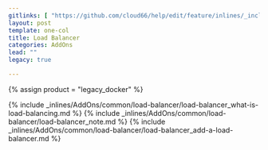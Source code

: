 ```yaml
---
gitlinks: [ "https://github.com/cloud66/help/edit/feature/inlines/_includes/_inlines/AddOns/common/load-balancer/load-balancer_what-is-load-balancing.html", "https://github.com/cloud66/help/edit/feature/inlines/_includes/_inlines/AddOns/common/load-balancer/load-balancer_note.html", "https://github.com/cloud66/help/edit/feature/inlines/_includes/_inlines/AddOns/common/load-balancer/load-balancer_add-a-load-balancer.html" ]
layout: post
template: one-col
title: Load Balancer
categories: AddOns
lead: ""
legacy: true

---
```

{% assign product = "legacy_docker" %}

{% include _inlines/AddOns/common/load-balancer/load-balancer_what-is-load-balancing.md %}
{% include _inlines/AddOns/common/load-balancer/load-balancer_note.md %}
{% include _inlines/AddOns/common/load-balancer/load-balancer_add-a-load-balancer.md %}

